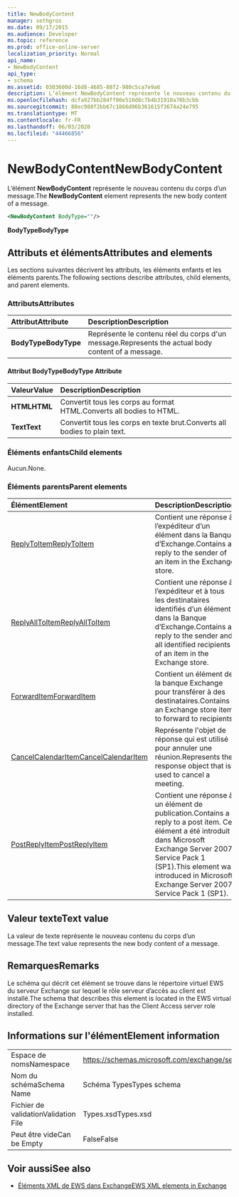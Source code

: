 ```yaml
---
title: NewBodyContent
manager: sethgros
ms.date: 09/17/2015
ms.audience: Developer
ms.topic: reference
ms.prod: office-online-server
localization_priority: Normal
api_name:
- NewBodyContent
api_type:
- schema
ms.assetid: 0303600d-16d8-4685-88f2-980c5ca7e9a6
description: L’élément NewBodyContent représente le nouveau contenu du corps d’un message.
ms.openlocfilehash: dcfa927bb284ff00e510d8c7b4b31910a70b3cbb
ms.sourcegitcommit: 88ec988f2bb67c1866d06b361615f3674a24e795
ms.translationtype: MT
ms.contentlocale: fr-FR
ms.lasthandoff: 06/03/2020
ms.locfileid: "44466856"
---
```

# <a name="newbodycontent"></a><span data-ttu-id="531a0-103">NewBodyContent</span><span class="sxs-lookup"><span data-stu-id="531a0-103">NewBodyContent</span></span>

<span data-ttu-id="531a0-104">L’élément **NewBodyContent** représente le nouveau contenu du corps d’un message.</span><span class="sxs-lookup"><span data-stu-id="531a0-104">The **NewBodyContent** element represents the new body content of a message.</span></span> 
  
```xml
<NewBodyContent BodyType=""/>
```

 <span data-ttu-id="531a0-105">**BodyType**</span><span class="sxs-lookup"><span data-stu-id="531a0-105">**BodyType**</span></span>
## <a name="attributes-and-elements"></a><span data-ttu-id="531a0-106">Attributs et éléments</span><span class="sxs-lookup"><span data-stu-id="531a0-106">Attributes and elements</span></span>

<span data-ttu-id="531a0-107">Les sections suivantes décrivent les attributs, les éléments enfants et les éléments parents.</span><span class="sxs-lookup"><span data-stu-id="531a0-107">The following sections describe attributes, child elements, and parent elements.</span></span>
  
### <a name="attributes"></a><span data-ttu-id="531a0-108">Attributs</span><span class="sxs-lookup"><span data-stu-id="531a0-108">Attributes</span></span>

|<span data-ttu-id="531a0-109">**Attribut**</span><span class="sxs-lookup"><span data-stu-id="531a0-109">**Attribute**</span></span>|<span data-ttu-id="531a0-110">**Description**</span><span class="sxs-lookup"><span data-stu-id="531a0-110">**Description**</span></span>|
|:-----|:-----|
|<span data-ttu-id="531a0-111">**BodyType**</span><span class="sxs-lookup"><span data-stu-id="531a0-111">**BodyType**</span></span> <br/> |<span data-ttu-id="531a0-112">Représente le contenu réel du corps d'un message.</span><span class="sxs-lookup"><span data-stu-id="531a0-112">Represents the actual body content of a message.</span></span>  <br/> |
   
#### <a name="bodytype-attribute"></a><span data-ttu-id="531a0-113">Attribut BodyType</span><span class="sxs-lookup"><span data-stu-id="531a0-113">BodyType Attribute</span></span>

|<span data-ttu-id="531a0-114">**Valeur**</span><span class="sxs-lookup"><span data-stu-id="531a0-114">**Value**</span></span>|<span data-ttu-id="531a0-115">**Description**</span><span class="sxs-lookup"><span data-stu-id="531a0-115">**Description**</span></span>|
|:-----|:-----|
|<span data-ttu-id="531a0-116">**HTML**</span><span class="sxs-lookup"><span data-stu-id="531a0-116">**HTML**</span></span> <br/> |<span data-ttu-id="531a0-117">Convertit tous les corps au format HTML.</span><span class="sxs-lookup"><span data-stu-id="531a0-117">Converts all bodies to HTML.</span></span>  <br/> |
|<span data-ttu-id="531a0-118">**Text**</span><span class="sxs-lookup"><span data-stu-id="531a0-118">**Text**</span></span> <br/> |<span data-ttu-id="531a0-119">Convertit tous les corps en texte brut.</span><span class="sxs-lookup"><span data-stu-id="531a0-119">Converts all bodies to plain text.</span></span>  <br/> |
   
### <a name="child-elements"></a><span data-ttu-id="531a0-120">Éléments enfants</span><span class="sxs-lookup"><span data-stu-id="531a0-120">Child elements</span></span>

<span data-ttu-id="531a0-121">Aucun.</span><span class="sxs-lookup"><span data-stu-id="531a0-121">None.</span></span>
  
### <a name="parent-elements"></a><span data-ttu-id="531a0-122">Éléments parents</span><span class="sxs-lookup"><span data-stu-id="531a0-122">Parent elements</span></span>

|<span data-ttu-id="531a0-123">**Élément**</span><span class="sxs-lookup"><span data-stu-id="531a0-123">**Element**</span></span>|<span data-ttu-id="531a0-124">**Description**</span><span class="sxs-lookup"><span data-stu-id="531a0-124">**Description**</span></span>|
|:-----|:-----|
|[<span data-ttu-id="531a0-125">ReplyToItem</span><span class="sxs-lookup"><span data-stu-id="531a0-125">ReplyToItem</span></span>](replytoitem.md) <br/> |<span data-ttu-id="531a0-126">Contient une réponse à l’expéditeur d’un élément dans la Banque d’Exchange.</span><span class="sxs-lookup"><span data-stu-id="531a0-126">Contains a reply to the sender of an item in the Exchange store.</span></span>  <br/> |
|[<span data-ttu-id="531a0-127">ReplyAllToItem</span><span class="sxs-lookup"><span data-stu-id="531a0-127">ReplyAllToItem</span></span>](replyalltoitem.md) <br/> |<span data-ttu-id="531a0-128">Contient une réponse à l’expéditeur et à tous les destinataires identifiés d’un élément dans la Banque d’Exchange.</span><span class="sxs-lookup"><span data-stu-id="531a0-128">Contains a reply to the sender and all identified recipients of an item in the Exchange store.</span></span>  <br/> |
|[<span data-ttu-id="531a0-129">ForwardItem</span><span class="sxs-lookup"><span data-stu-id="531a0-129">ForwardItem</span></span>](forwarditem.md) <br/> |<span data-ttu-id="531a0-130">Contient un élément de la banque Exchange pour transférer à des destinataires.</span><span class="sxs-lookup"><span data-stu-id="531a0-130">Contains an Exchange store item to forward to recipients.</span></span>  <br/> |
|[<span data-ttu-id="531a0-131">CancelCalendarItem</span><span class="sxs-lookup"><span data-stu-id="531a0-131">CancelCalendarItem</span></span>](cancelcalendaritem.md) <br/> |<span data-ttu-id="531a0-132">Représente l'objet de réponse qui est utilisé pour annuler une réunion.</span><span class="sxs-lookup"><span data-stu-id="531a0-132">Represents the response object that is used to cancel a meeting.</span></span>  <br/> |
|[<span data-ttu-id="531a0-133">PostReplyItem</span><span class="sxs-lookup"><span data-stu-id="531a0-133">PostReplyItem</span></span>](postreplyitem.md) <br/> |<span data-ttu-id="531a0-134">Contient une réponse à un élément de publication.</span><span class="sxs-lookup"><span data-stu-id="531a0-134">Contains a reply to a post item.</span></span> <span data-ttu-id="531a0-135">Cet élément a été introduit dans Microsoft Exchange Server 2007 Service Pack 1 (SP1).</span><span class="sxs-lookup"><span data-stu-id="531a0-135">This element was introduced in Microsoft Exchange Server 2007 Service Pack 1 (SP1).</span></span>  <br/> |
   
## <a name="text-value"></a><span data-ttu-id="531a0-136">Valeur texte</span><span class="sxs-lookup"><span data-stu-id="531a0-136">Text value</span></span>

<span data-ttu-id="531a0-137">La valeur de texte représente le nouveau contenu du corps d’un message.</span><span class="sxs-lookup"><span data-stu-id="531a0-137">The text value represents the new body content of a message.</span></span>
  
## <a name="remarks"></a><span data-ttu-id="531a0-138">Remarques</span><span class="sxs-lookup"><span data-stu-id="531a0-138">Remarks</span></span>

<span data-ttu-id="531a0-139">Le schéma qui décrit cet élément se trouve dans le répertoire virtuel EWS du serveur Exchange sur lequel le rôle serveur d’accès au client est installé.</span><span class="sxs-lookup"><span data-stu-id="531a0-139">The schema that describes this element is located in the EWS virtual directory of the Exchange server that has the Client Access server role installed.</span></span>
  
## <a name="element-information"></a><span data-ttu-id="531a0-140">Informations sur l'élément</span><span class="sxs-lookup"><span data-stu-id="531a0-140">Element information</span></span>

|||
|:-----|:-----|
|<span data-ttu-id="531a0-141">Espace de noms</span><span class="sxs-lookup"><span data-stu-id="531a0-141">Namespace</span></span>  <br/> |https://schemas.microsoft.com/exchange/services/2006/types  <br/> |
|<span data-ttu-id="531a0-142">Nom du schéma</span><span class="sxs-lookup"><span data-stu-id="531a0-142">Schema Name</span></span>  <br/> |<span data-ttu-id="531a0-143">Schéma Types</span><span class="sxs-lookup"><span data-stu-id="531a0-143">Types schema</span></span>  <br/> |
|<span data-ttu-id="531a0-144">Fichier de validation</span><span class="sxs-lookup"><span data-stu-id="531a0-144">Validation File</span></span>  <br/> |<span data-ttu-id="531a0-145">Types.xsd</span><span class="sxs-lookup"><span data-stu-id="531a0-145">Types.xsd</span></span>  <br/> |
|<span data-ttu-id="531a0-146">Peut être vide</span><span class="sxs-lookup"><span data-stu-id="531a0-146">Can be Empty</span></span>  <br/> |<span data-ttu-id="531a0-147">False</span><span class="sxs-lookup"><span data-stu-id="531a0-147">False</span></span>  <br/> |
   
## <a name="see-also"></a><span data-ttu-id="531a0-148">Voir aussi</span><span class="sxs-lookup"><span data-stu-id="531a0-148">See also</span></span>



- [<span data-ttu-id="531a0-149">Éléments XML de EWS dans Exchange</span><span class="sxs-lookup"><span data-stu-id="531a0-149">EWS XML elements in Exchange</span></span>](ews-xml-elements-in-exchange.md)

